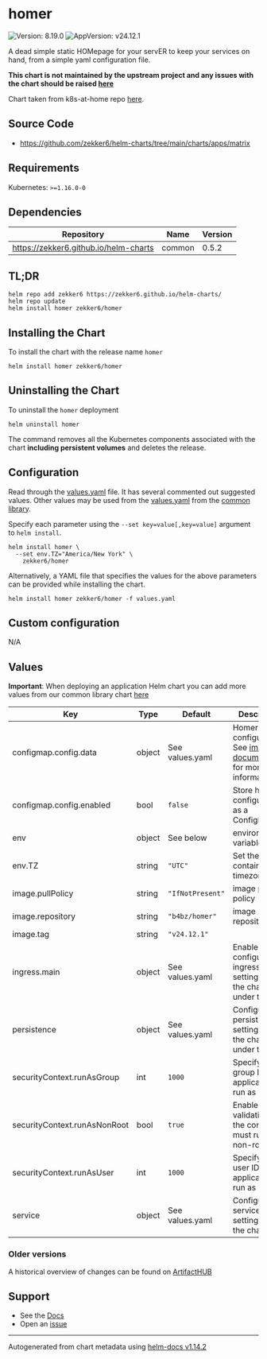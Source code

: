 # homer

![Version: 8.19.0](https://img.shields.io/badge/Version-8.19.0-informational?style=flat-square) ![AppVersion: v24.12.1](https://img.shields.io/badge/AppVersion-v24.12.1-informational?style=flat-square)

A dead simple static HOMepage for your servER to keep your services on hand, from a simple yaml configuration file.

**This chart is not maintained by the upstream project and any issues with the chart should be raised [here](https://github.com/zekker6/helm-charts/issues/new)**

Chart taken from k8s-at-home repo [here](https://github.com/k8s-at-home/charts/tree/master/charts/incubator/homer).

## Source Code

* <https://github.com/zekker6/helm-charts/tree/main/charts/apps/matrix>

## Requirements

Kubernetes: `>=1.16.0-0`

## Dependencies

| Repository | Name | Version |
|------------|------|---------|
| https://zekker6.github.io/helm-charts | common | 0.5.2 |

## TL;DR

```console
helm repo add zekker6 https://zekker6.github.io/helm-charts/
helm repo update
helm install homer zekker6/homer
```

## Installing the Chart

To install the chart with the release name `homer`

```console
helm install homer zekker6/homer
```

## Uninstalling the Chart

To uninstall the `homer` deployment

```console
helm uninstall homer
```

The command removes all the Kubernetes components associated with the chart **including persistent volumes** and deletes the release.

## Configuration

Read through the [values.yaml](./values.yaml) file. It has several commented out suggested values.
Other values may be used from the [values.yaml](https://github.com/zekker6/helm-charts/blob/main/charts/library/common/values.yaml) from the [common library](https://github.com/zekker6/helm-charts/blob/main/charts/library/common).

Specify each parameter using the `--set key=value[,key=value]` argument to `helm install`.

```console
helm install homer \
  --set env.TZ="America/New York" \
    zekker6/homer
```

Alternatively, a YAML file that specifies the values for the above parameters can be provided while installing the chart.

```console
helm install homer zekker6/homer -f values.yaml
```

## Custom configuration

N/A

## Values

**Important**: When deploying an application Helm chart you can add more values from our common library chart [here](https://github.com/zekker6/helm-charts/blob/main/charts/library/common)

| Key | Type | Default | Description |
|-----|------|---------|-------------|
| configmap.config.data | object | See values.yaml | Homer configuration. See [image documentation](https://github.com/bastienwirtz/homer/blob/main/docs/configuration.md) for more information. |
| configmap.config.enabled | bool | `false` | Store homer configuration as a ConfigMap |
| env | object | See below | environment variables. |
| env.TZ | string | `"UTC"` | Set the container timezone |
| image.pullPolicy | string | `"IfNotPresent"` | image pull policy |
| image.repository | string | `"b4bz/homer"` | image repository |
| image.tag | string | `"v24.12.1"` |  |
| ingress.main | object | See values.yaml | Enable and configure ingress settings for the chart under this key. |
| persistence | object | See values.yaml | Configure persistence settings for the chart under this key. |
| securityContext.runAsGroup | int | `1000` | Specify the group ID the application will run as |
| securityContext.runAsNonRoot | bool | `true` | Enable validation that the container must run as non-root user |
| securityContext.runAsUser | int | `1000` | Specify the user ID the application will run as |
| service | object | See values.yaml | Configures service settings for the chart. |

### Older versions

A historical overview of changes can be found on [ArtifactHUB](https://artifacthub.io/packages/helm/zekker6/homer?modal=changelog)

## Support

- See the [Docs](http://zekker6.github.io/helm-charts/docs/)
- Open an [issue](https://github.com/zekker6/helm-charts/issues/new)

----------------------------------------------
Autogenerated from chart metadata using [helm-docs v1.14.2](https://github.com/norwoodj/helm-docs/releases/v1.14.2)
